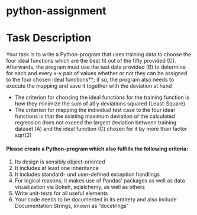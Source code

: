 # python-assignment
# Task Description
Your task is to write a Python-program that uses training data to choose the four ideal functions which are the 
best fit out of the fifty provided (C). Afterwards, the program must use the test data provided (B) to determine for each and every x-y pair of values whether or not they can be assigned to the four chosen ideal functions**; if so, the 
program also needs to execute the mapping and save it together with the deviation at hand

* The criterion for choosing the ideal functions for the training function is how they minimize the sum of all y deviations squared (Least-Square)
* The criterion for mapping the individual test case to the four ideal functions is that the existing maximum deviation of the calculated regression does not exceed the largest deviation between training dataset (A) and the ideal function (C) chosen for it by more than factor sqrt(2)

#### Please create a Python-program which also fulfills the following criteria: 
1. Its design is sensibly object-oriented 
2. It includes at least one inheritance 
3. It includes standard- und user-defined exception handlings
4. For logical reasons, it makes use of Pandas’ packages as well as data visualization via Bokeh, sqlalchemy, as well as others
5. Write unit-tests for all useful elements
6. Your code needs to be documented in its entirety and also include Documentation Strings, known as ”docstrings“
